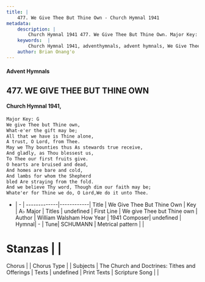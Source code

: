 ```yaml
---
title: |
    477. We Give Thee But Thine Own - Church Hymnal 1941
metadata:
    description: |
        Church Hymnal 1941 477. We Give Thee But Thine Own. Major Key: G We give Thee but Thine own, What-e'er the gift may be; All that we have is Thine alone, A trust, O Lord, from Thee. May we Thy bounties thus As stewards true receive, And gladly, as Thou blessest us, To Thee our first fruits give. O hearts are bruised and dead, And homes are bare and cold, And lambs for whom the Shepherd bled Are straying from the fold. And we believe Thy word, Though dim our faith may be; Whate'er for Thine we do, O Lord,We do it unto Thee. 
    keywords:  |
        Church Hymnal 1941, adventhymnals, advent hymnals, We Give Thee But Thine Own, We give Thee but Thine own. 
    author: Brian Onang'o
---
```


#### Advent Hymnals
## 477. WE GIVE THEE BUT THINE OWN
####  Church Hymnal 1941,

```txt
Major Key: G
We give Thee but Thine own,
What-e'er the gift may be;
All that we have is Thine alone,
A trust, O Lord, from Thee.
May we Thy bounties thus As stewards true receive,
And gladly, as Thou blessest us,
To Thee our first fruits give.
O hearts are bruised and dead,
And homes are bare and cold,
And lambs for whom the Shepherd
bled Are straying from the fold.
And we believe Thy word, Though dim our faith may be;
Whate'er for Thine we do, O Lord,We do it unto Thee.

```

- |   -  |
-------------|------------|
Title | We Give Thee But Thine Own |
Key | A♭ Major |
Titles | undefined |
First Line | We give Thee but Thine own |
Author | William Walsham How
Year | 1941
Composer| undefined |
Hymnal|  - |
Tune| SCHUMANN |
Metrical pattern | |
# Stanzas |  |
Chorus |  |
Chorus Type |  |
Subjects | The Church and Doctrines: Tithes and Offerings |
Texts | undefined |
Print Texts | 
Scripture Song |  |
    

